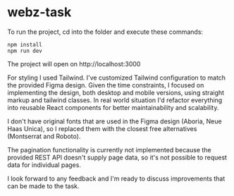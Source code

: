 # webz-task

To run the project, cd into the folder and execute these commands:

```
npm install
npm run dev
```

The project will open on http://localhost:3000

For styling I used Tailwind. I've customized Tailwind configuration to match the provided Figma design. Given the time constraints, I focused on implementing the design, both desktop and mobile versions, using straight markup and tailwind classes. In real world situation I'd refactor everything into reusable React components for better maintainability and scalability.

I don't have original fonts that are used in the Figma design (Aboria, Neue Haas Unica), so I replaced them with the closest free alternatives (Montserrat and Roboto).

The pagination functionality is currently not implemented because the provided REST API doesn't supply page data, so it's not possible to request data for individual pages.

I look forward to any feedback and I'm ready to discuss improvements that can be made to the task.
